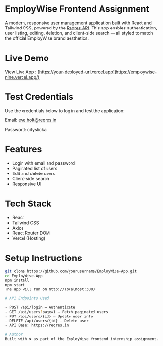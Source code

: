 # EmployWise Frontend Assignment

A modern, responsive user management application built with React and Tailwind CSS, powered by the [Reqres API](https://reqres.in). This app enables authentication, user listing, editing, deletion, and client-side search — all styled to match the official EmployWise brand aesthetics.

# Live Demo

View Live App : [https://your-deployed-url.vercel.app](https://employwise-nine.vercel.app/)

# Test Credentials

Use the credentials below to log in and test the application:

Email: eve.holt@reqres.in 

Password: cityslicka

# Features
- Login with email and password
- Paginated list of users
- Edit and delete users
- Client-side search
- Responsive UI

# Tech Stack

- React
- Tailwind CSS
- Axios
- React Router DOM
- Vercel (Hosting)

# Setup Instructions

```bash
git clone https://github.com/yourusername/EmployWise-App.git
cd EmployWise-App
npm install
npm start
The app will run on http://localhost:3000

# API Endpoints Used

- POST /api/login – Authenticate
- GET /api/users?page=1 – Fetch paginated users
- PUT /api/users/{id} – Update user info
- DELETE /api/users/{id} – Delete user
- API Base: https://reqres.in

# Author
Built with ❤️ as part of the EmployWise frontend internship assignment.




